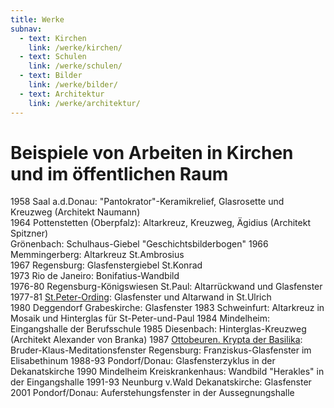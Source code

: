 ```yaml
---
title: Werke
subnav:
  - text: Kirchen
    link: /werke/kirchen/
  - text: Schulen
    link: /werke/schulen/
  - text: Bilder
    link: /werke/bilder/
  - text: Architektur
    link: /werke/architektur/
---
```


# Beispiele von Arbeiten in Kirchen und im öffentlichen Raum
 
1958 Saal a.d.Donau: "Pantokrator"-Keramikrelief, Glasrosette und Kreuzweg (Architekt Naumann)  
1964 Pottenstetten (Oberpfalz): Altarkreuz, Kreuzweg, Ägidius (Architekt Spitzner)  
Grönenbach: Schulhaus-Giebel "Geschichtsbilderbogen"
1966 Memmingerberg: Altarkreuz St.Ambrosius  
1967 Regensburg: Glasfenstergiebel St.Konrad  
1973 Rio de Janeiro: Bonifatius-Wandbild  
1976-80 Regensburg-Königswiesen St.Paul: Altarrückwand und Glasfenster  
1977-81 [St.Peter-Ording](/werke/kirchen/st-peter-ording/): Glasfenster und Altarwand in St.Ulrich  
1980 Deggendorf Grabeskirche: Glasfenster
1983 Schweinfurt: Altarkreuz in Mosaik und Hinterglas für St-Peter-und-Paul
1984 Mindelheim: Eingangshalle der Berufsschule
1985 Diesenbach: Hinterglas-Kreuzweg (Architekt Alexander von Branka)
1987 [Ottobeuren. Krypta der Basilika](/werke/kirchen/krypta-ott/): Bruder-Klaus-Meditationsfenster
Regensburg: Franziskus-Glasfenster im Elisabethinum
1988-93 Pondorf/Donau: Glasfensterzyklus in der Dekanatskirche
1990 Mindelheim Kreiskrankenhaus: Wandbild "Herakles" in der Eingangshalle
1991-93 Neunburg v.Wald Dekanatskirche: Glasfenster
2001 Pondorf/Donau: Auferstehungsfenster in der Aussegnungshalle
